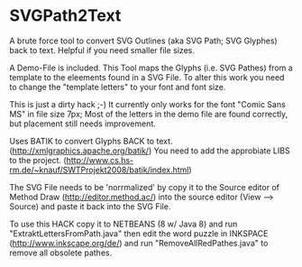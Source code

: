 SVGPath2Text
============

A brute force tool to convert SVG Outlines (aka SVG Path; SVG Glyphes) back to text. Helpful if you need smaller file sizes.

A Demo-File is included. This Tool maps the Glyphs (i.e. SVG Pathes) from a template to the eleements found in a SVG File. 
To alter this work you need to change the "template letters" to your font and font size.

This is just a dirty hack ;-) It currently only works for the font  "Comic Sans MS" in file size 7px; Most of the letters in the demo file are found correctly, but placement still needs improvement.

Uses BATIK to convert Glyphs BACK to text. (http://xmlgraphics.apache.org/batik/) You need to add the approbiate LIBS to the project. (http://www.cs.hs-rm.de/~knauf/SWTProjekt2008/batik/index.html)

The SVG File needs to be 'norrmalized' by copy it to the Source editor of Method Draw (http://editor.method.ac/) into the source editor (View --> Source) and paste it back into the SVG File.

To use this HACK copy it to NETBEANS (8 w/ Java 8) and run "ExtraktLettersFromPath.java" then edit the word puzzle in INKSPACE (http://www.inkscape.org/de/) and run "RemoveAllRedPathes.java" to remove all obsolete pathes.
